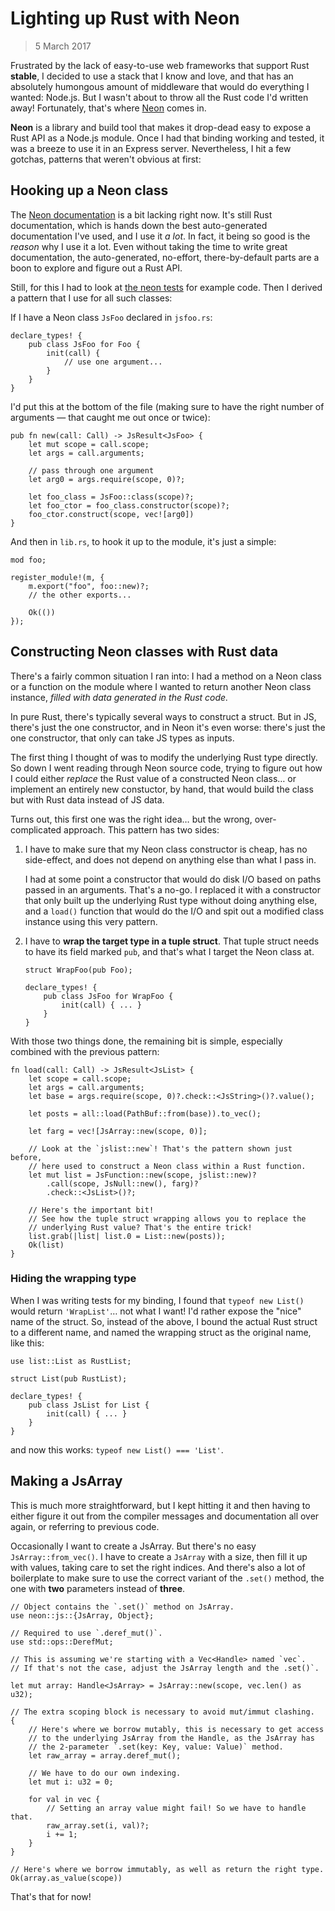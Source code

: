 # Lighting up Rust with Neon

> 5 March 2017

Frustrated by the lack of easy-to-use web frameworks that support Rust
**stable**, I decided to use a stack that I know and love, and that has an
absolutely humongous amount of middleware that would do everything I wanted:
Node.js. But I wasn't about to throw all the Rust code I'd written away!
Fortunately, that's where [Neon] comes in.

**Neon** is a library and build tool that makes it drop-dead easy to expose a
Rust API as a Node.js module. Once I had that binding working and tested, it
was a breeze to use it in an Express server. Nevertheless, I hit a few gotchas,
patterns that weren't obvious at first:

## Hooking up a Neon class

The [Neon documentation][neon-docs] is a bit lacking right now. It's still Rust
documentation, which is hands down the best auto-generated documentation I've
used, and I use it _a lot_. In fact, it being so good is the _reason_ why I use
it a lot. Even without taking the time to write great documentation, the
auto-generated, no-effort, there-by-default parts are a boon to explore and
figure out a Rust API.

Still, for this I had to look at [the neon tests][neon-tests] for example code.
Then I derived a pattern that I use for all such classes:

If I have a Neon class `JsFoo` declared in `jsfoo.rs`:

```rust,ignore
declare_types! {
    pub class JsFoo for Foo {
        init(call) {
            // use one argument...
        }
    }
}
```

I'd put this at the bottom of the file (making sure to have the right number of
arguments — that caught me out once or twice):

```rust,ignore
pub fn new(call: Call) -> JsResult<JsFoo> {
    let mut scope = call.scope;
    let args = call.arguments;

    // pass through one argument
    let arg0 = args.require(scope, 0)?;

    let foo_class = JsFoo::class(scope)?;
    let foo_ctor = foo_class.constructor(scope)?;
    foo_ctor.construct(scope, vec![arg0])
}
```

And then in `lib.rs`, to hook it up to the module, it's just a simple:

```rust,ignore
mod foo;

register_module!(m, {
    m.export("foo", foo::new)?;
    // the other exports...

    Ok(())
});
```

## Constructing Neon classes with Rust data

There's a fairly common situation I ran into: I had a method on a Neon class or
a function on the module where I wanted to return another Neon class instance,
_filled with data generated in the Rust code._

In pure Rust, there's typically several ways to construct a struct. But in JS,
there's just the one constructor, and in Neon it's even worse: there's just the
one constructor, that only can take JS types as inputs.

The first thing I thought of was to modify the underlying Rust type directly.
So down I went reading through Neon source code, trying to figure out how I
could either _replace_ the Rust value of a constructed Neon class… or implement
an entirely new constuctor, by hand, that would build the class but with Rust
data instead of JS data.

Turns out, this first one was the right idea… but the wrong, over-complicated
approach. This pattern has two sides:

1. I have to make sure that my Neon class constructor is cheap, has no
   side-effect, and does not depend on anything else than what I pass in.

   I had at some point a constructor that would do disk I/O based on paths
   passed in an arguments. That's a no-go. I replaced it with a constructor
   that only built up the underlying Rust type without doing anything else, and
   a `load()` function that would do the I/O and spit out a modified class
   instance using this very pattern.

2. I have to **wrap the target type in a tuple struct**. That tuple struct
   needs to have its field marked `pub`, and that's what I target the Neon
   class at.

   ```rust,ignore
   struct WrapFoo(pub Foo);

   declare_types! {
       pub class JsFoo for WrapFoo {
           init(call) { ... }
       }
   }
   ```

With those two things done, the remaining bit is simple, especially combined
with the previous pattern:

```rust,ignore
fn load(call: Call) -> JsResult<JsList> {
    let scope = call.scope;
    let args = call.arguments;
    let base = args.require(scope, 0)?.check::<JsString>()?.value();

    let posts = all::load(PathBuf::from(base)).to_vec();

    let farg = vec![JsArray::new(scope, 0)];

    // Look at the `jslist::new`! That's the pattern shown just before,
    // here used to construct a Neon class within a Rust function.
    let mut list = JsFunction::new(scope, jslist::new)?
        .call(scope, JsNull::new(), farg)?
        .check::<JsList>()?;

    // Here's the important bit!
    // See how the tuple struct wrapping allows you to replace the
    // underlying Rust value? That's the entire trick!
    list.grab(|list| list.0 = List::new(posts));
    Ok(list)
}
```

### Hiding the wrapping type

When I was writing tests for my binding, I found that `typeof new List()` would
return `'WrapList'`… not what I want! I'd rather expose the "nice" name of the
struct. So, instead of the above, I bound the actual Rust struct to a different
name, and named the wrapping struct as the original name, like this:

```rust,ignore
use list::List as RustList;

struct List(pub RustList);

declare_types! {
    pub class JsList for List {
        init(call) { ... }
    }
}
```

and now this works: `typeof new List() === 'List'`.

## Making a JsArray

This is much more straightforward, but I kept hitting it and then having to
either figure it out from the compiler messages and documentation all over
again, or referring to previous code.

Occasionally I want to create a JsArray. But there's no easy
`JsArray::from_vec()`. I have to create a `JsArray` with a size, then fill it
up with values, taking care to set the right indices. And there's also a lot of
boilerplate to make sure to use the correct variant of the `.set()` method, the
one with **two** parameters instead of **three**.

```rust,ignore
// Object contains the `.set()` method on JsArray.
use neon::js::{JsArray, Object};

// Required to use `.deref_mut()`.
use std::ops::DerefMut;

// This is assuming we're starting with a Vec<Handle> named `vec`.
// If that's not the case, adjust the JsArray length and the .set()`.

let mut array: Handle<JsArray> = JsArray::new(scope, vec.len() as u32);

// The extra scoping block is necessary to avoid mut/immut clashing.
{
    // Here's where we borrow mutably, this is necessary to get access
    // to the underlying JsArray from the Handle, as the JsArray has
    // the 2-parameter `.set(key: Key, value: Value)` method.
    let raw_array = array.deref_mut();

    // We have to do our own indexing.
    let mut i: u32 = 0;

    for val in vec {
        // Setting an array value might fail! So we have to handle that.
        raw_array.set(i, val)?;
        i += 1;
    }
}

// Here's where we borrow immutably, as well as return the right type.
Ok(array.as_value(scope))
```

That's that for now!

[Neon]: https://www.neon-bindings.com/
[neon-docs]: https://docs.neon-bindings.com/
[neon-tests]: https://github.com/neon-bindings/neon/tree/master/tests/
